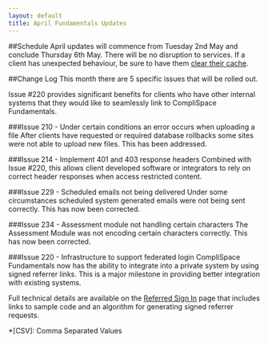 ```yaml
---
layout: default
title: April Fundamentals Updates
---
```


##Schedule
April updates will commence from Tuesday 2nd May and conclude 
Thursday 6th May. There will be no disruption to services. If a client 
has unexpected behaviour, be sure to have them [clear their cache][Clear Cache].

##Change Log
This month there are 5 specific issues that will be rolled out. 

Issue #220 provides significant benefits for clients who have other 
internal systems that they would like to seamlessly link to CompliSpace 
Fundamentals.


###Issue 210 - Under certain conditions an error occurs when uploading a file
After clients have requested or required database rollbacks some sites were not 
able to upload new files. This has been addressed.

###Issue 214 - Implement 401 and 403 response headers
Combined with Issue #220, this allows client developed software or integrators 
to rely on correct header responses when access restricted content.

###Issue 229 - Scheduled emails not being delivered
Under some circumstances scheduled system generated emails were not being sent
correctly. This has now been corrected.

###Issue 234 - Assessment module not handling certain characters
The Assessment Module was not encoding certain characters correctly. This has
now been corrected.

###Issue 220 - Infrastructure to support federated login 
CompliSpace Fundamentals now has the ability to integrate into a private system
by using signed referrer links. This is a major milestone in providing better
integration with existing systems.

Full technical details are available on the [Referred Sign In](ReferredSignIn.html) 
page that includes links to sample code and an algorithm for generating signed
referrer requests.

[basic authentication]: http://www.freesoft.org/CIE/RFC/1945/67.htm
[Markdown]: http://daringfireball.net/projects/markdown/
[Markdown Extra]: http://michelf.com/projects/php-markdown/extra/
[Clear Cache]: http://www.wikihow.com/Clear-Your-Browser's-Cache

*[CSV]: Comma Separated Values

